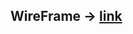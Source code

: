 ## WireFrame -> [link](https://viewer.diagrams.net/?highlight=0000FF&edit=_blank&layers=1&nav=1&title=Untitled%20Diagram.drawio#R7Zxbc5s4GIZ%2FjS%2FjQRIYuPQhbrttst0kTfYuo4BsNMHIi%2BXa6a%2BvhME2SE3dbAR4hs50DB%2BIw%2Ft8Bx2Y9NB4sf2Q4mV0xUIS96AVbnto0oMQOJ4nfqTlZWfxHbQzzFMa5icdDLf0B8mNVm5d05CsSidyxmJOl2VjwJKEBLxkw2nKNuXTZiwu33WJ50Qx3AY4Vq0PNOTRzupB92D%2FSOg8Ku4MBv7uyAIXJ%2BdvsopwyDZHJnTZQ%2BOUMb7bWmzHJJbiFbo8fHp5iL88Dz789c%2FqP%2Fxt9Pnu%2Bv5id7HpnzTZv0JKEv7mS9855Mpj1HXC2%2FhfN7qerL%2F%2ByJtY33G8zvXK35W%2FFAKmbJ2ERF4E9NBoE1FObpc4kEc3wmWELeKLOD%2BM0yB3AST28ouTlJNthcZvXgXs9RWOSdiC8PRFtMuvYuePXbhkvrs58AWWmxujI7hugRLnTjXfX%2FognNjItfsDHYGi4%2Fjv%2B0%2Fi1wLCnay7m%2BH48%2BWNoq3QhZcFXPGUPZMxi1kqLAlLxJmjGY3jignHdJ6I3UDoSIR9JFWmwu2H%2BYEFDUN5Gy2xA1NLXp4lPKcGUbGfPyQwxXBQZgggUiAiS8PQGEKoIHxgaRyK5yH%2FLyaO5AVS3hg%2FkXjE0pCkVc51CI%2F8ivLAUcNHFz3IMaS8%2Fc5JqOrPppQEVlnJfc07VtLXKOmZ8uGBmoZYyhIsbPc0Xa%2FE7xivRDl%2B%2F0QUkxl%2FtzQEYF3RAECFIdQwhHXmIVcTDSPxf2wV7tZybrWhsptG5SmoQB9eyVaJLPqM47gjdkxsoCEG6iTmn2mpQVUlGy81QB063JCAiVcX2p2D09fT2YJtKy9AHap09UXPqvH6AtQxSVdgXkWmKzD1IkNnWmGcqpTNVxh1XDghmEfd6OUADbWuvDhdeTmRVfPlRZ0u6MrLq8iaLy8GBzCZlBVIh%2Fl8u8aJNKRJYwPdONEemBK6eILXhF5FeCk36SJbgzqWtercnC2PrF%2FkDPBXtqKcMnn0iXHOFvupYRw8zzOIRQD1IJpl%2F8Qp2c2Gq%2BVurUxGAy52ZnQrsY%2Fy55lEnMtFtqFUAk6DMIF9GrBkRoV7pP1A3BFOQ8yx%2BJF2UVen2W0vvuOUEk7lPOFUKjy92bnU48XjRyH%2B47eYp%2FhRPt06taCwXuHlSvRWvf4ymdfZ%2FUOg5De2o4lP21P9Zm98f79Ru%2Bw1BahnUGjXKQco0ASodrVmYC5A1d5hPrVtjeSTj4XI%2FMVA%2BTrbFTe3uuRmq0tuENVZzaDaWcxSo0Ltt4lTn2%2BPKee5erGdy%2B8c%2BjSZsWyLBn25sE%2FC8fpJwqMrNkzmOxJOxRN6ch7ORf7lL92mxHG3r2tcDer9pwWWySD2nBL%2FAVKD2NbgF3ndFH%2B1A9p2%2FlPoI%2FBW%2FvvGjfD3UIW%2FdSJ%2Fxxh%2Fda2r7fyHlzZA8I38942b4d%2B%2B%2BFcX0NrOHyLbdiZv5L9v3Ah%2Fvxr%2FmtGsjr9vDL86mG07fgCHw5Hz1vJfNG4Gf%2BvCH5meK%2F%2FlWMkx2c1yyzoDzeeJ0NEIjYz1s5Hazz76ts26Jhs5YDLzXdD5Dpfc8nDJ0UwuaDmaw6h2l%2B%2BzzfOgZgyUXw443SKILrGZ46R2aztOov%2Fp%2Bi3jpHY%2FO06io1BJfI1zstV%2BQsdJzXvoxPG8OU7qlGzHSY677ZZx6voRp%2BS9xjk5sON0St7zmubU1aeT8l7jnLr6dFLea5xTN346Je%2FZJ87fmuPUjZ9OyXvNc1Ln2TtO6nqY0%2FQ4t%2FCTjtOr9clgPGVfwBV%2FzyE7dvRXMdDlTw%3D%3D)

